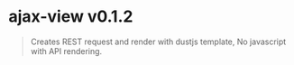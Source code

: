 # ajax-view v0.1.2

> Creates REST request and render with dustjs template,
> No javascript with API rendering.
